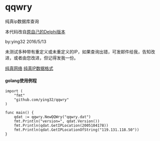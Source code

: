 # qqwry
纯真ip数据库查询

本代码改自[原自己的Delphi版本](http://blog.csdn.net/zyjying520/article/details/8373931 "原自己的Delphi版本")

by:ying32   2016/5/13

未测试多种带有重定义或未重定义的IP，如果查询出错，可发邮件给我，告知改进，或者由您改进，但记得发我一份。

[纯真网络](http://www.cz88.net/ "纯真网络")
[纯真IP数据格式](http://lumaqq.linuxsir.org/article/qqwry_format_detail.html "纯真IP数据格式")

#### golang使用例程
```golang  
import (
	"fmt"
	"github.com/ying32/qqwry"
)

func main() {
	qdat := qqwry.NewQQWry("qqwry.dat")
	fmt.Println("version=", qdat.Version())
	fmt.Println(qdat.GetIPLocation(2005104178))
	fmt.Println(qdat.GetIPLocationOfString("119.131.118.50"))
}
```

